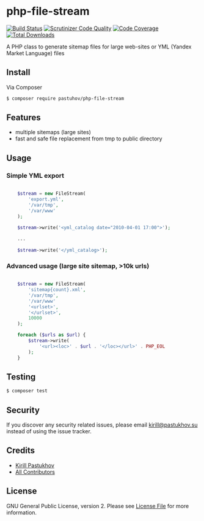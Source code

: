 # php-file-stream

[![Build Status](https://travis-ci.org/zhelyabuzhsky/yii2-sitemap.svg)](https://travis-ci.org/pastuhov/php-file-stream)
[![Scrutinizer Code Quality](https://scrutinizer-ci.com/g/zhelyabuzhsky/yii2-sitemap/badges/quality-score.png?b=master)](https://scrutinizer-ci.com/g/pastuhov/php-file-stream/?branch=master)
[![Code Coverage](https://scrutinizer-ci.com/g/zhelyabuzhsky/yii2-sitemap/badges/coverage.png?b=master)](https://scrutinizer-ci.com/g/pastuhov/php-file-stream/?branch=master)
[![Total Downloads](https://poser.pugx.org/zhelyabuzhsky/yii2-sitemap/downloads)](https://packagist.org/packages/pastuhov/php-file-stream)

A PHP class to generate sitemap files for large web-sites or YML (Yandex Market Language) files

## Install

Via Composer

``` bash
$ composer require pastuhov/php-file-stream
```

## Features

* multiple sitemaps (large sites)
* fast and safe file replacement from tmp to public directory

## Usage

### Simple YML export

```php

    $stream = new FileStream(
        'export.yml',
        '/var/tmp',
        '/var/www'
    );

    $stream->write('<yml_catalog date="2010-04-01 17:00">');
    
    ...
    
    $stream->write('</yml_catalog>');
```

### Advanced usage (large site sitemap, >10k urls)

```php

    $stream = new FileStream(
        'sitemap{count}.xml',
        '/var/tmp',
        '/var/www'
        '<urlset>',
        '</urlset>',
        10000
    );

    foreach ($urls as $url) {
        $stream->write(
            '<url><loc>' . $url . '</loc></url>' . PHP_EOL
        );
    }

```

## Testing

``` bash
$ composer test
```

## Security

If you discover any security related issues, please email kirill@pastukhov.su instead of using the issue tracker.

## Credits

- [Kirill Pastukhov](https://github.com/pastuhov)
- [All Contributors](../../contributors)

## License

GNU General Public License, version 2. Please see [License File](LICENSE) for more information.

